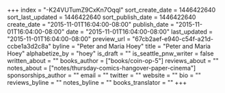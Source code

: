 +++
index = "-K24VUTumZ9CxKn7Oqql"
sort_create_date = 1446422640
sort_last_updated = 1446422640
sort_publish_date = 1446422640
create_date = "2015-11-01T16:04:00-08:00"
publish_date = "2015-11-01T16:04:00-08:00"
date = "2015-11-01T16:04:00-08:00"
last_updated = "2015-11-01T16:04:00-08:00"
preview_url = "67cb2aef-e940-c54f-a21d-ccbe1a3d2c8a"
byline = "Peter and Maria Hoey"
title = "Peter and Maria Hoey"
alphabetize_by = "hoey"
is_draft = ""
is_seattle_pnw_writer = false
written_about = ""
books_author = ["books/coin-op-5"]
reviews_about = ""
notes_about = ["notes/thursday-comics-hangover-paper-cinema"]
sponsorships_author = ""
email = ""
twitter = ""
website = ""
bio = ""
reviews_byline = ""
notes_byline = ""
books_translator = ""
+++
